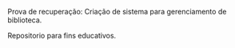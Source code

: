 Prova de recuperação: Criação de sistema para gerenciamento de biblioteca.

Repositorio para fins educativos.
